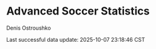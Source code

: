 # Advanced Soccer Statistics
Denis Ostroushko

<!-- gfm -->

Last successful data update: 2025-10-07 23:18:46 CST
